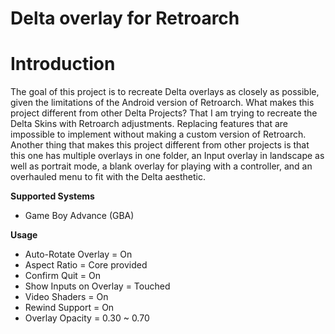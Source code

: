 # Delta overlay for Retroarch
# Introduction
The goal of this project is to recreate Delta overlays as closely as possible, given the limitations of the Android version of Retroarch.
What makes this project different from other Delta Projects? That I am trying to recreate the Delta Skins with Retroarch adjustments. Replacing
features that are impossible to implement without making a custom version of Retroarch. Another thing that makes this project different
from other projects is that this one has multiple overlays in one folder, an Input overlay in landscape as well as portrait mode, a blank 
overlay for playing with a controller, and an overhauled menu to fit with the Delta aesthetic.

**Supported Systems**

* Game Boy Advance (GBA)

**Usage**

* Auto-Rotate Overlay = On
* Aspect Ratio = Core provided
* Confirm Quit = On
* Show Inputs on Overlay = Touched
* Video Shaders = On
* Rewind Support = On
* Overlay Opacity = 0.30 ~ 0.70
